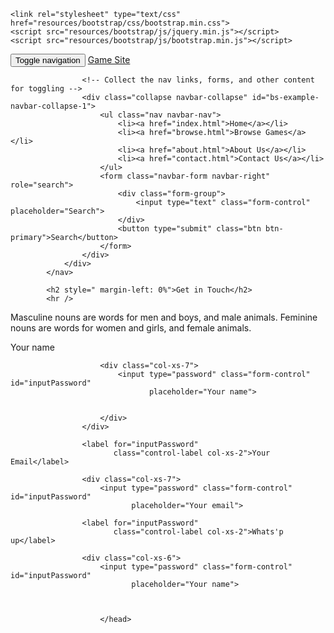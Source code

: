 <!DOCTYPE html>
<html>
<head lang="en">
    <meta charset="UTF-8">
    <title>My Game Site</title>

    <link rel="stylesheet" type="text/css" href="resources/bootstrap/css/bootstrap.min.css">
    <script src="resources/bootstrap/js/jquery.min.js"></script>
    <script src="resources/bootstrap/js/bootstrap.min.js"></script>
</head>
<body>
<div class="container">
    <div class="row">
        <!-- Navigation -->
        <div class="col-md-1 col-sm-1"></div>
        <div class="col-md-9 col-sm-9">
            <nav class="navbar navbar-inverse" role="navigation">
                <div class="container-fluid">
                    <!-- Brand and toggle get grouped for better mobile display -->
                    <div class="navbar-header">
                        <button type="button" class="navbar-toggle collapsed" data-toggle="collapse" data-target="#bs-example-navbar-collapse-1">
                            <span class="sr-only">Toggle navigation</span>
                            <span class="icon-bar"></span>
                            <span class="icon-bar"></span>
                            <span class="icon-bar"></span>
                        </button>
                        <a class="navbar-brand" href="#">Game Site</a>
                    </div>

                    <!-- Collect the nav links, forms, and other content for toggling -->
                    <div class="collapse navbar-collapse" id="bs-example-navbar-collapse-1">
                        <ul class="nav navbar-nav">
                            <li><a href="index.html">Home</a></li>
                            <li><a href="browse.html">Browse Games</a></li>
                            <li><a href="about.html">About Us</a></li>
                            <li><a href="contact.html">Contact Us</a></li>
                        </ul>
                        <form class="navbar-form navbar-right" role="search">
                            <div class="form-group">
                                <input type="text" class="form-control" placeholder="Search">
                            </div>
                            <button type="submit" class="btn btn-primary">Search</button>
                        </form>
                    </div>
                </div>
            </nav>

            <h2 style=" margin-left: 0%">Get in Touch</h2>
            <hr />

<p>Masculine nouns are words for men and boys, and
    male animals.
    Feminine nouns are words for women and girls, and
    female animals.
</p>
            <div class="bs-example">
                <form class="form-horizontal">
                    <div class="form-group">
                    </div>
                    <div class="form-group">
                        <label for="inputPassword"
                               class="control-label col-xs-2">Your name</label>

                        <div class="col-xs-7">
                            <input type="password" class="form-control" id="inputPassword"
                                   placeholder="Your name">


                        </div>
                    </div>

                    <label for="inputPassword"
                           class="control-label col-xs-2">Your Email</label>

                    <div class="col-xs-7">
                        <input type="password" class="form-control" id="inputPassword"
                               placeholder="Your email">
</div>

                    <label for="inputPassword"
                           class="control-label col-xs-2">Whats'p up</label>

                    <div class="col-xs-6">
                        <input type="password" class="form-control" id="inputPassword"
                               placeholder="Your name">



                        </head>
<body>



























</body>
</html>
